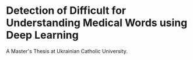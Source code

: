 # Detection of Difficult for Understanding Medical Words using Deep Learning
A Master's Thesis at Ukrainian Catholic University.
